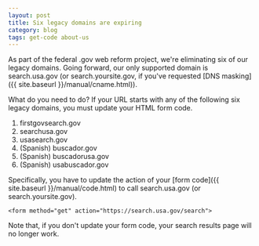 ```yaml
---
layout: post
title: Six legacy domains are expiring
category: blog
tags: get-code about-us
---
```


As part of the federal .gov web reform project, we're eliminating six of our legacy domains. Going forward, our only supported domain is search.usa.gov (or search.yoursite.gov, if you've requested [DNS masking]({{ site.baseurl }}/manual/cname.html)).

What do you need to do? If your URL starts with any of the following six legacy domains, you must update your HTML form code.

1. firstgovsearch.gov
1. searchusa.gov
1. usasearch.gov
1. (Spanish) buscador.gov
1. (Spanish) buscadorusa.gov
1. (Spanish) usabuscador.gov

Specifically, you have to update the action of your [form code]({{ site.baseurl }}/manual/code.html) to call search.usa.gov (or search.yoursite.gov).

`<form method="get" action="https://search.usa.gov/search">`

Note that, if you don't update your form code, your search results page will no longer work.
